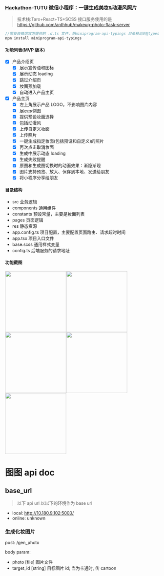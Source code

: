 ### Hackathon-TUTU 微信小程序：一键生成美妆&动漫风照片

> 技术栈:Taro+React+TS+SCSS
> 接口服务使用的是 https://github.com/anthhub/makeup-photo-flask-server

```JavaScript
//需安装微信官方提供的 .d.ts 文件，把miniprogram-api-typings 目录移动到@types下
npm install miniprogram-api-typings
```

#### 功能列表(MVP 版本)

- [x] 产品介绍页
  - [x] 展示宣传语和图标
  - [x] 展示动态 loading
  - [x] 跳过介绍页
  - [x] 妆面预加载
  - [x] 自动进入产品主页
- [x] 产品主页
  - [x] 左上角展示产品 LOGO，不影响图片内容
  - [x] 展示示例图
  - [x] 提供预设妆面选择
  - [x] 包括动漫风
  - [x] 上传自定义妆面
  - [x] 上传照片
  - [x] 一键生成指定妆面(包括预设和自定义)的照片
  - [x] 再次点击取消妆面
  - [x] 生成中展示动态 loading
  - [x] 生成失败提醒
  - [x] 原图和生成图切换时的动画效果：渐隐渐现
  - [x] 图片支持预览、放大、保存到本地、发送给朋友
  - [x] 将小程序分享给朋友

#### 目录结构

- src 业务逻辑
- components 通用组件
- constants 预设常量，主要是妆面列表
- pages 页面逻辑
- res 静态资源
- app.config.ts 项目配置，主要配置页面路由、请求超时时间
- app.tsx 项目入口文件
- base.scss 通用样式变量
- config.ts 后端服务的请求地址

#### 功能截图

<image width='200' src="https://github.com/wussss/Hackathon-TuTu/blob/master/screenshot/1.png"><image width='200' src="https://github.com/wussss/Hackathon-TuTu/blob/master/screenshot/2.png"><image width='200' src="https://github.com/wussss/Hackathon-TuTu/blob/master/screenshot/3.png"><image width='200' src="https://github.com/wussss/Hackathon-TuTu/blob/master/screenshot/4.gif"><image width='200' src="https://github.com/wussss/Hackathon-TuTu/blob/master/screenshot/5.gif">



# 图图 api doc

## base_url

> 以下 api url 以以下的环境作为 base url

- local: http://10.180.9.102:5000/
- online: unknown

### 生成化妆图片

post: /gen_photo

body param:

- photo [file]  图片文件
- target_id [string]  目标图片 id; 当为卡通时, 传 cartoon
